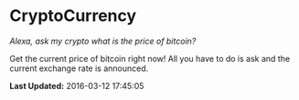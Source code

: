 # CryptoCurrency
*Alexa, ask my crypto what is the price of bitcoin?*

Get the current price of bitcoin right now! All you have to do is ask and the current exchange rate is announced.

**Last Updated:** 2016-03-12 17:45:05